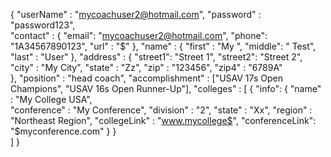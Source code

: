 {
  "userName"        : "mycoachuser2@hotmail.com",
  "password"        : "password123",    
  "contact"         : {
                        "email": "mycoachuser2@hotmail.com",
                        "phone": "1A34567890123",
                        "url"  : "$"
                      },
  "name"            : {
  	                    "first" : "My   ",
  	                    "middle": "   Test",
  	                    "last"  : "User"
                      },
  "address"         : {
                        "street1": "Street 1",
                        "street2": "Street 2",
                        "city"   : "My City",
                        "state"  : "Zz",
                        "zip"    : "123456",
                        "zip4"   : "6789A" 	
                      },
  "position"        : "head coach",
  "accomplishment"  : ["USAV 17s Open Champions", "USAV 16s Open Runner-Up"],
  "colleges"        : [
    {
      "info": {
        "name"          : "My College USA",  
        "conference"    : "My Conference",
        "division"      : "2",
        "state"         : "Xx",
        "region"        : "Northeast Region",
        "collegeLink"   : "www.mycollege$",
        "conferenceLink": "$myconference.com"
      }
    }  
  ]
}